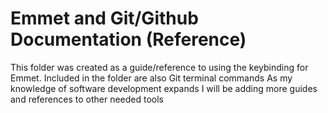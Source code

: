 # Emmet and Git/Github Documentation (Reference)

This folder was created as a guide/reference to using the keybinding for Emmet.
Included in the folder are also Git terminal commands
As my knowledge of software development expands I will be adding more guides and references to other needed tools